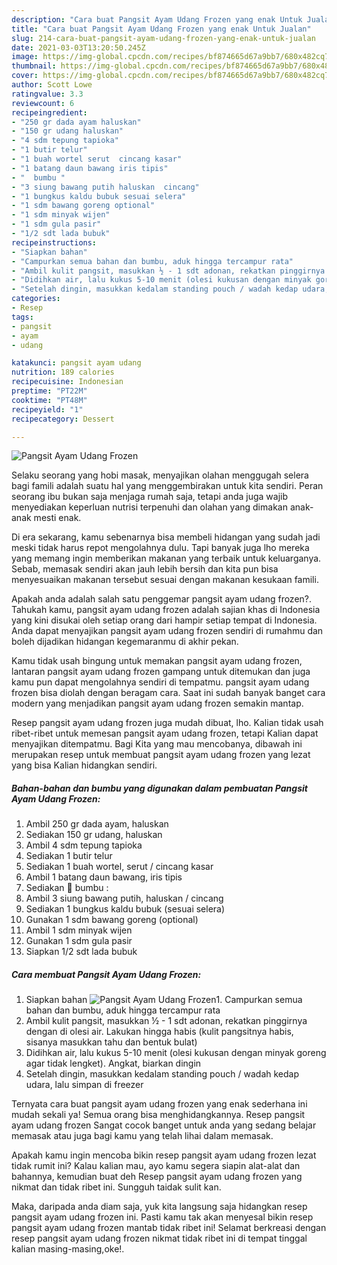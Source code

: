 ```yaml
---
description: "Cara buat Pangsit Ayam Udang Frozen yang enak Untuk Jualan"
title: "Cara buat Pangsit Ayam Udang Frozen yang enak Untuk Jualan"
slug: 214-cara-buat-pangsit-ayam-udang-frozen-yang-enak-untuk-jualan
date: 2021-03-03T13:20:50.245Z
image: https://img-global.cpcdn.com/recipes/bf874665d67a9bb7/680x482cq70/pangsit-ayam-udang-frozen-foto-resep-utama.jpg
thumbnail: https://img-global.cpcdn.com/recipes/bf874665d67a9bb7/680x482cq70/pangsit-ayam-udang-frozen-foto-resep-utama.jpg
cover: https://img-global.cpcdn.com/recipes/bf874665d67a9bb7/680x482cq70/pangsit-ayam-udang-frozen-foto-resep-utama.jpg
author: Scott Lowe
ratingvalue: 3.3
reviewcount: 6
recipeingredient:
- "250 gr dada ayam haluskan"
- "150 gr udang haluskan"
- "4 sdm tepung tapioka"
- "1 butir telur"
- "1 buah wortel serut  cincang kasar"
- "1 batang daun bawang iris tipis"
- "  bumbu "
- "3 siung bawang putih haluskan  cincang"
- "1 bungkus kaldu bubuk sesuai selera"
- "1 sdm bawang goreng optional"
- "1 sdm minyak wijen"
- "1 sdm gula pasir"
- "1/2 sdt lada bubuk"
recipeinstructions:
- "Siapkan bahan"
- "Campurkan semua bahan dan bumbu, aduk hingga tercampur rata"
- "Ambil kulit pangsit, masukkan ½ - 1 sdt adonan, rekatkan pinggirnya dengan di olesi air. Lakukan hingga habis (kulit pangsitnya habis, sisanya masukkan tahu dan bentuk bulat)"
- "Didihkan air, lalu kukus 5-10 menit (olesi kukusan dengan minyak goreng agar tidak lengket). Angkat, biarkan dingin"
- "Setelah dingin, masukkan kedalam standing pouch / wadah kedap udara, lalu simpan di freezer"
categories:
- Resep
tags:
- pangsit
- ayam
- udang

katakunci: pangsit ayam udang 
nutrition: 189 calories
recipecuisine: Indonesian
preptime: "PT22M"
cooktime: "PT48M"
recipeyield: "1"
recipecategory: Dessert

---
```



![Pangsit Ayam Udang Frozen](https://img-global.cpcdn.com/recipes/bf874665d67a9bb7/680x482cq70/pangsit-ayam-udang-frozen-foto-resep-utama.jpg)

Selaku seorang yang hobi masak, menyajikan olahan menggugah selera bagi famili adalah suatu hal yang menggembirakan untuk kita sendiri. Peran seorang ibu bukan saja menjaga rumah saja, tetapi anda juga wajib menyediakan keperluan nutrisi terpenuhi dan olahan yang dimakan anak-anak mesti enak.

Di era  sekarang, kamu sebenarnya bisa membeli hidangan yang sudah jadi meski tidak harus repot mengolahnya dulu. Tapi banyak juga lho mereka yang memang ingin memberikan makanan yang terbaik untuk keluarganya. Sebab, memasak sendiri akan jauh lebih bersih dan kita pun bisa menyesuaikan makanan tersebut sesuai dengan makanan kesukaan famili. 



Apakah anda adalah salah satu penggemar pangsit ayam udang frozen?. Tahukah kamu, pangsit ayam udang frozen adalah sajian khas di Indonesia yang kini disukai oleh setiap orang dari hampir setiap tempat di Indonesia. Anda dapat menyajikan pangsit ayam udang frozen sendiri di rumahmu dan boleh dijadikan hidangan kegemaranmu di akhir pekan.

Kamu tidak usah bingung untuk memakan pangsit ayam udang frozen, lantaran pangsit ayam udang frozen gampang untuk ditemukan dan juga kamu pun dapat mengolahnya sendiri di tempatmu. pangsit ayam udang frozen bisa diolah dengan beragam cara. Saat ini sudah banyak banget cara modern yang menjadikan pangsit ayam udang frozen semakin mantap.

Resep pangsit ayam udang frozen juga mudah dibuat, lho. Kalian tidak usah ribet-ribet untuk memesan pangsit ayam udang frozen, tetapi Kalian dapat menyajikan ditempatmu. Bagi Kita yang mau mencobanya, dibawah ini merupakan resep untuk membuat pangsit ayam udang frozen yang lezat yang bisa Kalian hidangkan sendiri.

<!--inarticleads1-->

##### Bahan-bahan dan bumbu yang digunakan dalam pembuatan Pangsit Ayam Udang Frozen:

1. Ambil 250 gr dada ayam, haluskan
1. Sediakan 150 gr udang, haluskan
1. Ambil 4 sdm tepung tapioka
1. Sediakan 1 butir telur
1. Sediakan 1 buah wortel, serut / cincang kasar
1. Ambil 1 batang daun bawang, iris tipis
1. Sediakan  🥥 bumbu :
1. Ambil 3 siung bawang putih, haluskan / cincang
1. Sediakan 1 bungkus kaldu bubuk (sesuai selera)
1. Gunakan 1 sdm bawang goreng (optional)
1. Ambil 1 sdm minyak wijen
1. Gunakan 1 sdm gula pasir
1. Siapkan 1/2 sdt lada bubuk




<!--inarticleads2-->

##### Cara membuat Pangsit Ayam Udang Frozen:

1. Siapkan bahan
<img src="https://img-global.cpcdn.com/steps/964eb8e072216c92/160x128cq70/pangsit-ayam-udang-frozen-langkah-memasak-1-foto.jpg" alt="Pangsit Ayam Udang Frozen">1. Campurkan semua bahan dan bumbu, aduk hingga tercampur rata
1. Ambil kulit pangsit, masukkan ½ - 1 sdt adonan, rekatkan pinggirnya dengan di olesi air. Lakukan hingga habis (kulit pangsitnya habis, sisanya masukkan tahu dan bentuk bulat)
1. Didihkan air, lalu kukus 5-10 menit (olesi kukusan dengan minyak goreng agar tidak lengket). Angkat, biarkan dingin
1. Setelah dingin, masukkan kedalam standing pouch / wadah kedap udara, lalu simpan di freezer




Ternyata cara buat pangsit ayam udang frozen yang enak sederhana ini mudah sekali ya! Semua orang bisa menghidangkannya. Resep pangsit ayam udang frozen Sangat cocok banget untuk anda yang sedang belajar memasak atau juga bagi kamu yang telah lihai dalam memasak.

Apakah kamu ingin mencoba bikin resep pangsit ayam udang frozen lezat tidak rumit ini? Kalau kalian mau, ayo kamu segera siapin alat-alat dan bahannya, kemudian buat deh Resep pangsit ayam udang frozen yang nikmat dan tidak ribet ini. Sungguh taidak sulit kan. 

Maka, daripada anda diam saja, yuk kita langsung saja hidangkan resep pangsit ayam udang frozen ini. Pasti kamu tak akan menyesal bikin resep pangsit ayam udang frozen mantab tidak ribet ini! Selamat berkreasi dengan resep pangsit ayam udang frozen nikmat tidak ribet ini di tempat tinggal kalian masing-masing,oke!.

